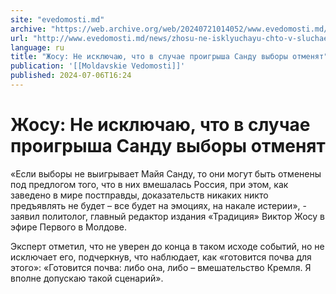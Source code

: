 ```yaml
---
site: "evedomosti.md"
archive: "https://web.archive.org/web/20240721014052/www.evedomosti.md/news/zhosu-ne-isklyuchayu-chto-v-sluchae-proigrysha-maji-sandu-vy"
url: "http://www.evedomosti.md/news/zhosu-ne-isklyuchayu-chto-v-sluchae-proigrysha-maji-sandu-vy"
language: ru
title: "Жосу: Не исключаю, что в случае проигрыша Санду выборы отменят"
publication: '[[Moldavskie Vedomosti]]'
published: 2024-07-06T16:24
---
```


# Жосу: Не исключаю, что в случае проигрыша Санду выборы отменят

«Если выборы не выигрывает Майя Санду, то они могут быть отменены под предлогом того, что в них вмешалась Россия, при этом, как заведено в мире постправды, доказательств никаких никто предъявлять не будет – все будет на эмоциях, на накале истерии», - заявил политолог, главный редактор издания «Традиция» Виктор Жосу в эфире Первого в Молдове.

Эксперт отметил, что не уверен до конца в таком исходе событий, но не исключает его, подчеркнув, что наблюдает, как «готовится почва для этого»: «Готовится почва: либо она, либо – вмешательство Кремля. Я вполне допускаю такой сценарий».